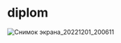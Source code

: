# diplom
![Снимок экрана_20221201_200611](https://user-images.githubusercontent.com/82573292/205117387-88029634-4a97-4f39-8360-64b3a054794d.png)
